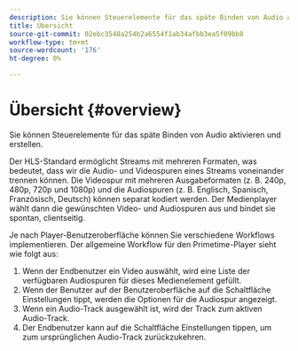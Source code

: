 ```yaml
---
description: Sie können Steuerelemente für das späte Binden von Audio aktivieren und erstellen.
title: Übersicht
source-git-commit: 02ebc3548a254b2a6554f1ab34afbb3ea5f09bb8
workflow-type: tm+mt
source-wordcount: '176'
ht-degree: 0%

---
```


# Übersicht {#overview}

Sie können Steuerelemente für das späte Binden von Audio aktivieren und erstellen.

Der HLS-Standard ermöglicht Streams mit mehreren Formaten, was bedeutet, dass wir die Audio- und Videospuren eines Streams voneinander trennen können. Die Videospur mit mehreren Ausgabeformaten (z. B. 240p, 480p, 720p und 1080p) und die Audiospuren (z. B. Englisch, Spanisch, Französisch, Deutsch) können separat kodiert werden. Der Medienplayer wählt dann die gewünschten Video- und Audiospuren aus und bindet sie spontan, clientseitig.

Je nach Player-Benutzeroberfläche können Sie verschiedene Workflows implementieren. Der allgemeine Workflow für den Primetime-Player sieht wie folgt aus:

1. Wenn der Endbenutzer ein Video auswählt, wird eine Liste der verfügbaren Audiospuren für dieses Medienelement gefüllt.
1. Wenn der Benutzer auf der Benutzeroberfläche auf die Schaltfläche Einstellungen tippt, werden die Optionen für die Audiospur angezeigt.
1. Wenn ein Audio-Track ausgewählt ist, wird der Track zum aktiven Audio-Track.
1. Der Endbenutzer kann auf die Schaltfläche Einstellungen tippen, um zum ursprünglichen Audio-Track zurückzukehren.

